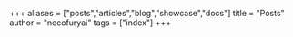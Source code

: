 +++
aliases = ["posts","articles","blog","showcase","docs"]
title = "Posts"
author = "necofuryai"
tags = ["index"]
+++
